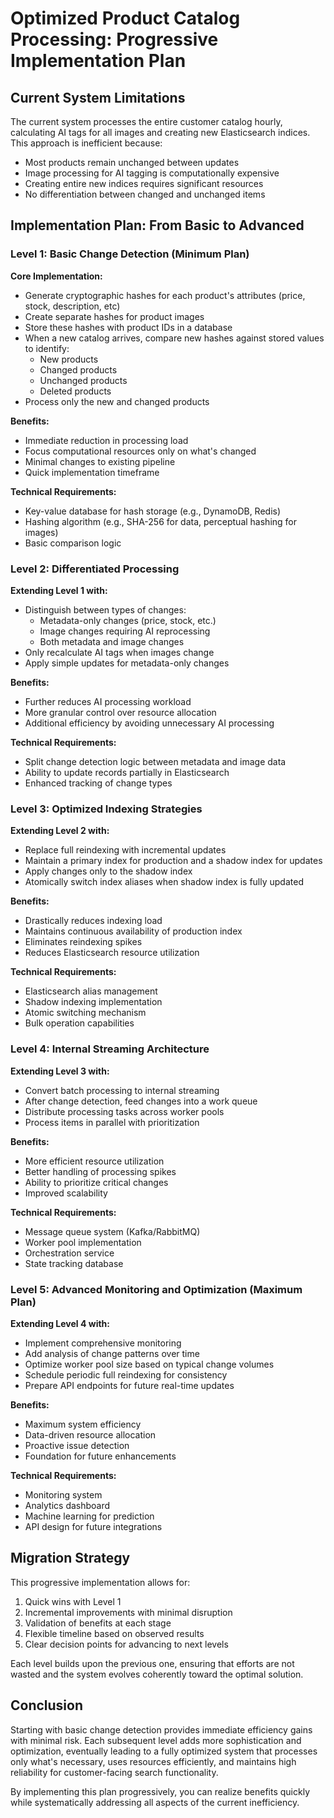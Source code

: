 # Optimized Product Catalog Processing: Progressive Implementation Plan

## Current System Limitations

The current system processes the entire customer catalog hourly, calculating AI tags for all images and creating new Elasticsearch indices. This approach is inefficient because:
- Most products remain unchanged between updates
- Image processing for AI tagging is computationally expensive
- Creating entire new indices requires significant resources
- No differentiation between changed and unchanged items

## Implementation Plan: From Basic to Advanced

### Level 1: Basic Change Detection (Minimum Plan)

**Core Implementation:**
- Generate cryptographic hashes for each product's attributes (price, stock, description, etc)
- Create separate hashes for product images
- Store these hashes with product IDs in a database
- When a new catalog arrives, compare new hashes against stored values to identify:
  - New products
  - Changed products
  - Unchanged products
  - Deleted products
- Process only the new and changed products

**Benefits:**
- Immediate reduction in processing load
- Focus computational resources only on what's changed
- Minimal changes to existing pipeline
- Quick implementation timeframe

**Technical Requirements:**
- Key-value database for hash storage (e.g., DynamoDB, Redis)
- Hashing algorithm (e.g., SHA-256 for data, perceptual hashing for images)
- Basic comparison logic

### Level 2: Differentiated Processing

**Extending Level 1 with:**
- Distinguish between types of changes:
  - Metadata-only changes (price, stock, etc.)
  - Image changes requiring AI reprocessing
  - Both metadata and image changes
- Only recalculate AI tags when images change
- Apply simple updates for metadata-only changes

**Benefits:**
- Further reduces AI processing workload
- More granular control over resource allocation
- Additional efficiency by avoiding unnecessary AI processing

**Technical Requirements:**
- Split change detection logic between metadata and image data
- Ability to update records partially in Elasticsearch
- Enhanced tracking of change types

### Level 3: Optimized Indexing Strategies

**Extending Level 2 with:**
- Replace full reindexing with incremental updates
- Maintain a primary index for production and a shadow index for updates
- Apply changes only to the shadow index
- Atomically switch index aliases when shadow index is fully updated

**Benefits:**
- Drastically reduces indexing load
- Maintains continuous availability of production index
- Eliminates reindexing spikes
- Reduces Elasticsearch resource utilization

**Technical Requirements:**
- Elasticsearch alias management
- Shadow indexing implementation
- Atomic switching mechanism
- Bulk operation capabilities

### Level 4: Internal Streaming Architecture

**Extending Level 3 with:**
- Convert batch processing to internal streaming
- After change detection, feed changes into a work queue
- Distribute processing tasks across worker pools
- Process items in parallel with prioritization

**Benefits:**
- More efficient resource utilization
- Better handling of processing spikes
- Ability to prioritize critical changes
- Improved scalability

**Technical Requirements:**
- Message queue system (Kafka/RabbitMQ)
- Worker pool implementation
- Orchestration service
- State tracking database

### Level 5: Advanced Monitoring and Optimization (Maximum Plan)

**Extending Level 4 with:**
- Implement comprehensive monitoring
- Add analysis of change patterns over time
- Optimize worker pool size based on typical change volumes
- Schedule periodic full reindexing for consistency
- Prepare API endpoints for future real-time updates

**Benefits:**
- Maximum system efficiency
- Data-driven resource allocation
- Proactive issue detection
- Foundation for future enhancements

**Technical Requirements:**
- Monitoring system
- Analytics dashboard
- Machine learning for prediction
- API design for future integrations

## Migration Strategy

This progressive implementation allows for:
1. Quick wins with Level 1
2. Incremental improvements with minimal disruption
3. Validation of benefits at each stage
4. Flexible timeline based on observed results
5. Clear decision points for advancing to next levels

Each level builds upon the previous one, ensuring that efforts are not wasted and the system evolves coherently toward the optimal solution.

## Conclusion

Starting with basic change detection provides immediate efficiency gains with minimal risk. Each subsequent level adds more sophistication and optimization, eventually leading to a fully optimized system that processes only what's necessary, uses resources efficiently, and maintains high reliability for customer-facing search functionality.

By implementing this plan progressively, you can realize benefits quickly while systematically addressing all aspects of the current inefficiency.
